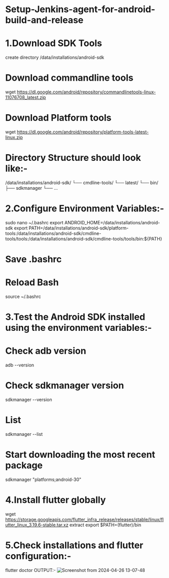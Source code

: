 # Setup-Jenkins-agent-for-android-build-and-release
# 1.Download SDK Tools
create directory /data/installations/android-sdk 
# Download commandline tools
wget https://dl.google.com/android/repository/commandlinetools-linux-11076708_latest.zip
# Download Platform tools
wget https://dl.google.com/android/repository/platform-tools-latest-linux.zip

# Directory Structure should look like:-
/data/installations/android-sdk/
└── cmdline-tools/
    └── latest/
        └── bin/
            ├── sdkmanager
            └── ...
# 2.Configure Environment Variables:-
sudo nano ~/.bashrc
export ANDROID_HOME=/data/installations/android-sdk
export PATH=/data/installations/android-sdk/platform-tools:/data/installations/android-sdk/cmdline-tools/tools:/data/installations/android-sdk/cmdline-tools/tools/bin:${PATH}
# Save .bashrc
# Reload Bash
source ~/.bashrc
# 3.Test the Android SDK installed using the environment variables:-
# Check adb version
adb --version
# Check sdkmanager version
sdkmanager --version
# List
sdkmanager --list
# Start downloading the most recent package
sdkmanager "platforms;android-30"

# 4.Install flutter globally
wget https://storage.googleapis.com/flutter_infra_release/releases/stable/linux/flutter_linux_3.19.6-stable.tar.xz
extract
export $PATH=(flutter)/bin
# 5.Check installations and flutter configuration:-
flutter doctor 
OUTPUT:-
![Screenshot from 2024-04-26 13-07-48](https://github.com/mohak72/Setup-Jenkins-agent-for-android-build-and-release/assets/39758636/bf9da007-9852-44b2-9373-964f0e4cc8bc)


